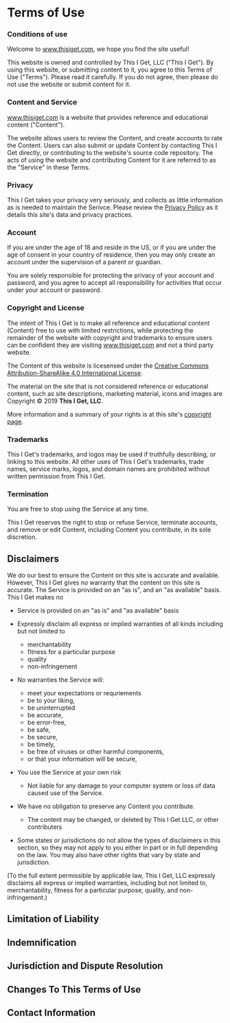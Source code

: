 # Terms of Use


### Conditions of use
Welcome to www.thisiget.com, we hope you find the site useful!

This website is owned and controlled by This I Get, LLC ("This I Get"). By using this website, or submitting content to it, you agree to this Terms of Use ("Terms"). Please read it carefully. If you do not agree, then please do not use the website or submit content for it.

### Content and Service

www.thisiget.com is a website that provides reference and educational content ("Content").

The website allows users to review the Content, and create accounts to rate the Content. Users can also submit or update Content by contacting This I Get directly, or contributing to the website's source code repository. The acts of using the website and contributing Content for it are referred to as the "Service" in these Terms.

### Privacy

This I Get takes your privacy very seriously, and collects as little information as is needed to maintain the Serivce. Please review the [Privacy Policy](/privacy) as it details this site's data and privacy practices.

### Account
If you are under the age of 18 and reside in the US, or if you are under the age of consent in your country of residence, then you may only create an account under the supervision of a parent or guardian.

You are solely responsible for protecting the privacy of your account and password, and you agree to accept all responsibility for activities that occur under your account or password.

### Copyright and License

The intent of This I Get is to make all reference and educational content (Content) free to use with limited restrictions, while protecting the remainder of the website with copyright and trademarks to ensure users can be confident they are visiting www.thisiget.com and not a third party website.

The Content of this website is licesensed under the <a rel="license" href="http://creativecommons.org/licenses/by-sa/4.0/">Creative Commons Attribution-ShareAlike 4.0 International License</a>.

The material on the site that is not considered reference or educational content, such as site descriptions, marketing material, icons and images are Copyright © 2019 **This I Get, LLC**.

More information and a summary of your rights is at this site's [copyright page](/copyright).

### Trademarks

This I Get's trademarks, and logos may be used if truthfully describing, or linking to this website. All other uses of This I Get's trademarks, trade names, service marks, logos, and domain names are prohibited without written permission from This I Get.

### Termination

You are free to stop using the Service at any time.

This I Get reserves the right to stop or refuse Service, terminate accounts, and remove or edit Content, including Content you contribute, in its sole discretion.


## Disclaimers

We do our best to ensure the Content on this site is accurate and available. However, This I Get gives no warranty that the content on this site is accurate. The Service is provided on an "as is", and an "as available" basis. This I Get makes no 

* Service is provided on an "as is" and "as available" basis

* Expressly disclaim all express or implied warranties of all kinds including but not limited to
  - merchantability
  - fitness for a particular purpose
  - quality
  - non-infringement

* No warranties the Service will:
  - meet your expectations or requriements
  - be to your liking,
  - be uninterrupted
  - be accurate,
  - be error-free,
  - be safe,
  - be secure,
  - be timely,
  - be free of viruses or other harmful components,
  - or that your information will be secure,

* You use the Service at your own risk
  - Not liable for any damage to your computer system or loss of data caused use of the Service.

* We have no obligation to preserve any Content you contribute.
  - The content may be changed, or deleted by This I Get LLC, or other contributers

* Some states or jurisdictions do not allow the types of disclaimers in this section, so they may not apply to you either in part or in full depending on the law. You may also have other rights that vary by state and jurisdiction.

(To the full extent permissible by applicable law, This I Get, LLC expressly disclaims all express or implied warranties, including but not limited to,  merchantability, fitness for a particular purpose, quality, and non-infringement.)


## Limitation of Liability

## Indemnification

## Jurisdiction and Dispute Resolution

## Changes To This Terms of Use
## Contact Information
